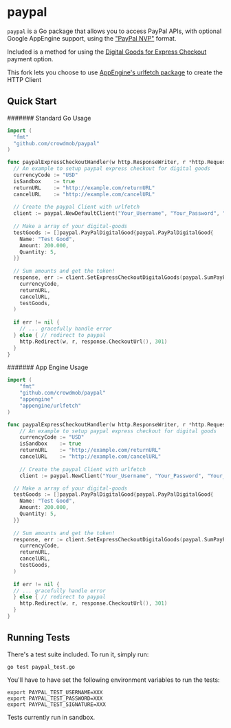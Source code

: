 paypal
======

`paypal` is a Go package that allows you to access PayPal APIs, with optional Google AppEngine support, using the  ["PayPal NVP"](https://cms.paypal.com/us/cgi-bin/?cmd=_render-content&content_ID=developer/e_howto_api_nvp_NVPAPIOverview#id09C2F0G0C7U) format.

Included is a method for using the [Digital Goods for Express Checkout](https://cms.paypal.com/us/cgi-bin/?cmd=_render-content&content_ID=developer/e_howto_api_IntegratingExpressCheckoutDG) payment option.

This fork lets you choose to use [AppEngine's urlfetch package](https://developers.google.com/appengine/docs/go/urlfetch/overview) to create the HTTP Client

Quick Start
---

####### Standard Go Usage
```go
import (
  "fmt"
  "github.com/crowdmob/paypal"
)

func paypalExpressCheckoutHandler(w http.ResponseWriter, r *http.Request) {
  // An example to setup paypal express checkout for digital goods
  currencyCode := "USD"
  isSandbox    := true
  returnURL    := "http://example.com/returnURL"
  cancelURL    := "http://example.com/cancelURL"
  
  // Create the paypal Client with urlfetch
  client := paypal.NewDefaultClient("Your_Username", "Your_Password", "Your_Signature", isSandbox)
  
  // Make a array of your digital-goods
  testGoods := []paypal.PayPalDigitalGood{paypal.PayPalDigitalGood{
    Name: "Test Good", 
    Amount: 200.000,
    Quantity: 5,
  }}
  
  // Sum amounts and get the token!
  response, err := client.SetExpressCheckoutDigitalGoods(paypal.SumPayPalDigitalGoodAmounts(&testGoods), 
    currencyCode, 
    returnURL, 
    cancelURL, 
    testGoods,
  )
  
  if err != nil {
    // ... gracefully handle error
  } else { // redirect to paypal
    http.Redirect(w, r, response.CheckoutUrl(), 301)
  }
}
```

####### App Engine Usage
```go
import (
	"fmt"
	"github.com/crowdmob/paypal"
	"appengine"
	"appengine/urlfetch"
)

func paypalExpressCheckoutHandler(w http.ResponseWriter, r *http.Request) {
	// An example to setup paypal express checkout for digital goods
	currencyCode := "USD"
	isSandbox    := true
	returnURL    := "http://example.com/returnURL"
	cancelURL    := "http://example.com/cancelURL"
	
	// Create the paypal Client with urlfetch
	client := paypal.NewClient("Your_Username", "Your_Password", "Your_Signature", urlfetch.Client(appengine.NewContext(r)), isSandbox)

  // Make a array of your digital-goods
  testGoods := []paypal.PayPalDigitalGood{paypal.PayPalDigitalGood{
    Name: "Test Good", 
    Amount: 200.000,
    Quantity: 5,
  }}
  
  // Sum amounts and get the token!
  response, err := client.SetExpressCheckoutDigitalGoods(paypal.SumPayPalDigitalGoodAmounts(&testGoods), 
    currencyCode, 
    returnURL, 
    cancelURL, 
    testGoods,
  )
  
  if err != nil {
  // ... gracefully handle error
  } else { // redirect to paypal
    http.Redirect(w, r, response.CheckoutUrl(), 301)
  }
}
```

Running Tests
---
There's a test suite included.  To run it, simply run:

    go test paypal_test.go

You'll have to have set the following environment variables to run the tests:

    export PAYPAL_TEST_USERNAME=XXX
    export PAYPAL_TEST_PASSWORD=XXX
    export PAYPAL_TEST_SIGNATURE=XXX

Tests currently run in sandbox.


